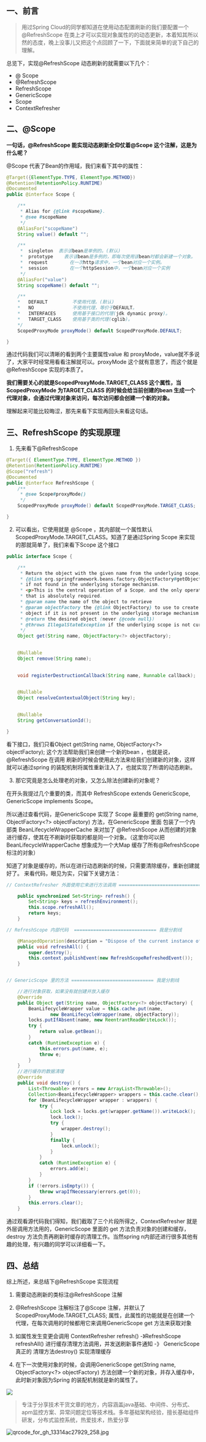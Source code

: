 ## 一、前言
> 用过Spring Cloud的同学都知道在使用动态配置刷新的我们要配置一个@RefreshScope 在类上才可以实现对象属性的的动态更新，本着知其所以然的态度，晚上没事儿又把这个点回顾了一下，下面就来简单的说下自己的理解。

总览下，实现@RefreshScope 动态刷新的就需要以下几个：
- @ Scope   
- @RefreshScope
- RefreshScope       
- GenericScope   
- Scope
- ContextRefresher

## 二、@Scope
**一句话，@RefreshScope 能实现动态刷新全仰仗着@Scope 这个注解，这是为什么呢？**

@Scope 代表了Bean的作用域，我们来看下其中的属性：
```java
@Target({ElementType.TYPE, ElementType.METHOD})
@Retention(RetentionPolicy.RUNTIME)
@Documented
public @interface Scope {

	/**
	 * Alias for {@link #scopeName}.
	 * @see #scopeName
	 */
	@AliasFor("scopeName")
	String value() default "";

	/**
	 *  singleton  表示该bean是单例的。(默认)
     *  prototype    表示该bean是多例的，即每次使用该bean时都会新建一个对象。
     *  request        在一次http请求中，一个bean对应一个实例。
     *  session        在一个httpSession中，一个bean对应一个实例
	 */
	@AliasFor("value")
	String scopeName() default "";

	/**
    *   DEFAULT			不使用代理。(默认)
	* 	NO				不使用代理，等价于DEFAULT。
	* 	INTERFACES		使用基于接口的代理(jdk dynamic proxy)。
	* 	TARGET_CLASS	使用基于类的代理(cglib)。
    */
	ScopedProxyMode proxyMode() default ScopedProxyMode.DEFAULT;

}

```

通过代码我们可以清晰的看到两个主要属性value 和 proxyMode，value就不多说了，大家平时经常用看看注解就可以。proxyMode 这个就有意思了，而这个就是@RefreshScope  实现的本质了。

**我们需要关心的就是ScopedProxyMode.TARGET_CLASS 这个属性，当ScopedProxyMode 为TARGET_CLASS 的时候会给当前创建的bean 生成一个代理对象，会通过代理对象来访问，每次访问都会创建一个新的对象。**

理解起来可能比较晦涩，那先来看下实现再回头来看这句话。

## 三、RefreshScope 的实现原理

1. 先来看下@RefreshScope
```java
@Target({ ElementType.TYPE, ElementType.METHOD })
@Retention(RetentionPolicy.RUNTIME)
@Scope("refresh")
@Documented
public @interface RefreshScope {
	/**
	 * @see Scope#proxyMode()
	 */
	ScopedProxyMode proxyMode() default ScopedProxyMode.TARGET_CLASS;

}
```

2. 可以看出，它使用就是 @Scope ，其内部就一个属性默认 ScopedProxyMode.TARGET_CLASS。知道了是通过Spring Scope 来实现的那就简单了，我们来看下Scope 这个接口
  
```java
public interface Scope {

	/**
	 * Return the object with the given name from the underlying scope,
	 * {@link org.springframework.beans.factory.ObjectFactory#getObject() creating it}
	 * if not found in the underlying storage mechanism.
	 * <p>This is the central operation of a Scope, and the only operation
	 * that is absolutely required.
	 * @param name the name of the object to retrieve
	 * @param objectFactory the {@link ObjectFactory} to use to create the scoped
	 * object if it is not present in the underlying storage mechanism
	 * @return the desired object (never {@code null})
	 * @throws IllegalStateException if the underlying scope is not currently active
	 */
	Object get(String name, ObjectFactory<?> objectFactory);

 
	@Nullable
	Object remove(String name);

 
	void registerDestructionCallback(String name, Runnable callback);

 
	@Nullable
	Object resolveContextualObject(String key);

	 
	@Nullable
	String getConversationId();

}

```

看下接口，我们只看Object get(String name, ObjectFactory<?> objectFactory); 这个方法帮助我们来创建一个新的bean ，也就是说，@RefreshScope 在调用 刷新的时候会使用此方法来给我们创建新的对象，这样就可以通过spring 的装配机制将属性重新注入了，也就实现了所谓的动态刷新。

3. 那它究竟是怎么处理老的对象，又怎么除法创建新的对象呢？

在开头我提过几个重要的类，而其中 RefreshScope extends GenericScope, GenericScope  implements Scope。

 所以通过查看代码，是GenericScope 实现了 Scope 最重要的  get(String name, ObjectFactory<?> objectFactory) 方法，在GenericScope 里面 包装了一个内部类 BeanLifecycleWrapperCache 来对加了 @RefreshScope 从而创建的对象进行缓存，使其在不刷新时获取的都是同一个对象。（这里你可以把 BeanLifecycleWrapperCache 想象成为一个大Map 缓存了所有@RefreshScope  标注的对象）

知道了对象是缓存的，所以在进行动态刷新的时候，只需要清除缓存，重新创建就好了。
来看代码，眼见为实，只留下关键方法：

```java
// ContextRefresher 外面使用它来进行方法调用 ============================== 我是分割线

	public synchronized Set<String> refresh() {
		Set<String> keys = refreshEnvironment();
		this.scope.refreshAll();
		return keys;
	}

// RefreshScope 内部代码  ============================== 我是分割线

	@ManagedOperation(description = "Dispose of the current instance of all beans in this scope and force a refresh on next method execution.")
	public void refreshAll() {
		super.destroy();
		this.context.publishEvent(new RefreshScopeRefreshedEvent());
	}


// GenericScope 里的方法 ============================== 我是分割线

	//进行对象获取，如果没有就创建并放入缓存
	@Override
	public Object get(String name, ObjectFactory<?> objectFactory) {
		BeanLifecycleWrapper value = this.cache.put(name,
				new BeanLifecycleWrapper(name, objectFactory));
		locks.putIfAbsent(name, new ReentrantReadWriteLock());
		try {
			return value.getBean();
		}
		catch (RuntimeException e) {
			this.errors.put(name, e);
			throw e;
		}
	}
	//进行缓存的数据清理
	@Override
	public void destroy() {
		List<Throwable> errors = new ArrayList<Throwable>();
		Collection<BeanLifecycleWrapper> wrappers = this.cache.clear();
		for (BeanLifecycleWrapper wrapper : wrappers) {
			try {
				Lock lock = locks.get(wrapper.getName()).writeLock();
				lock.lock();
				try {
					wrapper.destroy();
				}
				finally {
					lock.unlock();
				}
			}
			catch (RuntimeException e) {
				errors.add(e);
			}
		}
		if (!errors.isEmpty()) {
			throw wrapIfNecessary(errors.get(0));
		}
		this.errors.clear();
	}
```

   

通过观看源代码我们得知，我们截取了三个片段所得之，ContextRefresher 就是外层调用方法用的，GenericScope 里面的 get 方法负责对象的创建和缓存，destroy 方法负责再刷新时缓存的清理工作。当然spring n内部还进行很多其他有趣的处理，有兴趣的同学可以详细看一下。

## 四、总结
综上所述，来总结下@RefreshScope 实现流程

1. 需要动态刷新的类标注@RefreshScope  注解

2. @RefreshScope  注解标注了@Scope 注解，并默认了ScopedProxyMode.TARGET_CLASS; 属性，此属性的功能就是在创建一个代理，在每次调用的时候都用它来调用GenericScope get 方法来获取对象

3. 如属性发生变更会调用 ContextRefresher   refresh()  -》RefreshScope refreshAll()  进行缓存清理方法调用，并发送刷新事件通知 -》 GenericScope 真正的 清理方法destroy() 实现清理缓存

4. 在下一次使用对象的时候，会调用GenericScope  get(String name, ObjectFactory<?> objectFactory)  方法创建一个新的对象，并存入缓存中，此时新对象因为Spring 的装配机制就是新的属性了。

![](https://imgconvert.csdnimg.cn/aHR0cHM6Ly9vc2NpbWcub3NjaGluYS5uZXQvb3NjbmV0L3VwLWFlNDE5YjJiYTk0Njc3ZGQxZWYxMzA3MGFlODVhYzU5MTk1LkpQRUc?x-oss-process=image/format,png)


>专注于分享技术干货文章的地方，内容涵盖java基础、中间件、分布式、apm监控方案、异常问题定位等技术栈。多年基础架构经验，擅长基础组件研发，分布式监控系统，热爱技术，热爱分享

![qrcode_for_gh_13314ac27929_258.jpg](https://imgconvert.csdnimg.cn/aHR0cHM6Ly91cGxvYWQtaW1hZ2VzLmppYW5zaHUuaW8vdXBsb2FkX2ltYWdlcy80NDA1NjYzLTZkYzRmNTQ3NmRhOGY2NTUuanBn?x-oss-process=image/format,png)